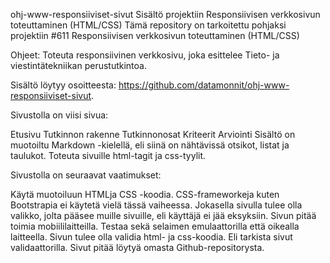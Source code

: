 
ohj-www-responsiiviset-sivut
Sisältö projektiin Responsiivisen verkkosivun toteuttaminen (HTML/CSS) Tämä repository on tarkoitettu pohjaksi projektiin #611 Responsiivisen verkkosivun toteuttaminen (HTML/CSS)

Ohjeet:
Toteuta responsiivinen verkkosivu, joka esittelee Tieto- ja viestintätekniikan perustutkintoa.

Sisältö löytyy osoitteesta: https://github.com/datamonnit/ohj-www-responsiiviset-sivut.

Sivustolla on viisi sivua:

Etusivu
Tutkinnon rakenne
Tutkinnonosat
Kriteerit
Arviointi
Sisältö on muotoiltu Markdown -kielellä, eli siinä on nähtävissä otsikot, listat ja taulukot. Toteuta sivuille html-tagit ja css-tyylit.

Sivustolla on seuraavat vaatimukset:

Käytä muotoiluun HTMLja CSS -koodia. CSS-frameworkeja kuten Bootstrapia ei käytetä vielä tässä vaiheessa.
Jokasella sivulla tulee olla valikko, jolta pääsee muille sivuille, eli käyttäjä ei jää eksyksiin.
Sivun pitää toimia mobiililaitteilla. Testaa sekä selaimen emulaattorilla että oikealla laitteella.
Sivun tulee olla validia html- ja css-koodia. Eli tarkista sivut validaattorilla.
Sivut pitää löytyä omasta Github-repositorysta.